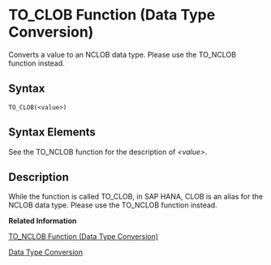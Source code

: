 <!-- loio20ebe72e75191014b314da7e6f95e73b -->

# TO\_CLOB Function \(Data Type Conversion\)

Converts a value to an NCLOB data type. Please use the TO\_NCLOB function instead.



<a name="loio20ebe72e75191014b314da7e6f95e73b__sql_function_to_clob_1sql_function_to_clob_syntax"/>

## Syntax

```
TO_CLOB(<value>)
```



<a name="loio20ebe72e75191014b314da7e6f95e73b__section_esz_vwr_h3b"/>

## Syntax Elements

See the TO\_NCLOB function for the description of *<value\>*.



<a name="loio20ebe72e75191014b314da7e6f95e73b__sql_function_to_clob_1sql_function_to_clob_description"/>

## Description

While the function is called TO\_CLOB, in SAP HANA, CLOB is an alias for the NCLOB data type. Please use the TO\_NCLOB function instead.

**Related Information**  


[TO\_NCLOB Function \(Data Type Conversion\)](to-nclob-function-data-type-conversion-20ef8d6.md "Converts a value to the NCLOB data type.")

[Data Type Conversion](../data-type-conversion-46ff965.md "Both implicit and explicit data type conversions are allowed in the SAP HANA database.")

